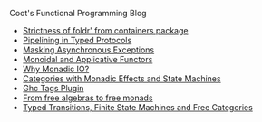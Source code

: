 Coot's Functional Programming Blog

<!-- BLOG-POST-LIST:START -->
- [Strictness of foldr&#39; from containers package](https://coot.me/posts/containers-strict-foldr.html)
- [Pipelining in Typed Protocols](https://coot.me/posts/typed-protocol-pipelining.html)
- [Masking Asynchronous Exceptions](https://coot.me/posts/mask.html)
- [Monoidal and Applicative Functors](https://coot.me/posts/monoidal-functors.html)
- [Why Monadic IO?](https://coot.me/posts/monadic-io.html)
- [Categories with Monadic Effects and State Machines](https://coot.me/posts/categories-with-monadic-effects.html)
- [Ghc Tags Plugin](https://coot.me/posts/ghc-tags-plugin.html)
- [From free algebras to free monads](https://coot.me/posts/free-monads.html)
- [Typed Transitions, Finite State Machines and Free Categories](https://coot.me/posts/finite-state-machines.html)
<!-- BLOG-POST-LIST:END -->
